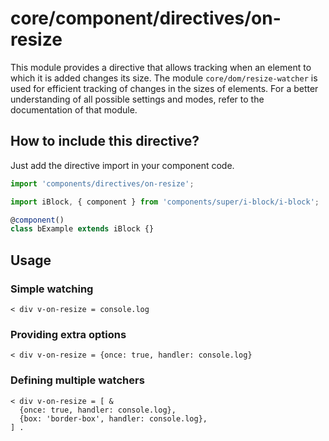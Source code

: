 # core/component/directives/on-resize

This module provides a directive that allows tracking when an element to which it is added changes its size.
The module `core/dom/resize-watcher` is used for efficient tracking of changes in the sizes of elements.
For a better understanding of all possible settings and modes, refer to the documentation of that module.

## How to include this directive?

Just add the directive import in your component code.

```js
import 'components/directives/on-resize';

import iBlock, { component } from 'components/super/i-block/i-block';

@component()
class bExample extends iBlock {}
```

## Usage

### Simple watching

```
< div v-on-resize = console.log
```

### Providing extra options

```
< div v-on-resize = {once: true, handler: console.log}
```

### Defining multiple watchers

```
< div v-on-resize = [ &
  {once: true, handler: console.log},
  {box: 'border-box', handler: console.log},
] .
```
